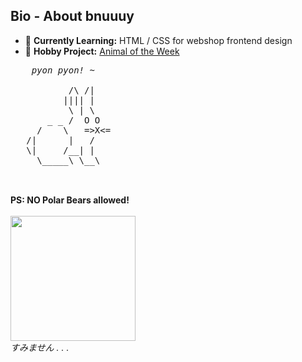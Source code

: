<!DOCTYPE html>
<html>
<head>
  <h2>Bio - About bnuuuy</h2>
</head>
<body>
  <div class="main">
    <p>
      <ul class="BioPoints">
        <li>🌱 <strong>Currently Learning:</strong> HTML / CSS for webshop frontend design</li>
        <li>🐇 <strong>Hobby Project:</strong> <a href="https://animal-of-the-week.fly.dev/" target=”_blank”>Animal of the Week</a></li>
      </ul>
    <pre class="ASCII">
    <em>pyon pyon! ~</em><br>
           /\ /|
          |||| |
           \ | \
       _ _ /  O O
     /    \   =>X<=
   /|      |   /
   \|     /__| |
     \_____\ \__\
  </pre><br>
  <span><strong>PS: NO Polar Bears allowed!</strong></span><br><br>
  <img ID="Bepo" src="https://i.pinimg.com/474x/c2/3a/a7/c23aa7a82d768dccf07975d8aa2c8312.jpg" height="200px;"><br>
  <span><em>すみません . . .</em>
</p>
</div>

</body>
</html>






